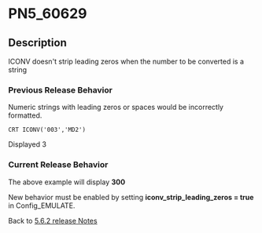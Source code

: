# PN5_60629

<PageHeader />

## Description

ICONV doesn't strip leading zeros when the number to be converted is a string

### Previous Release Behavior

Numeric strings with leading zeros or spaces would be incorrectly formatted.

```
CRT ICONV('003','MD2')
```

Displayed 3

### Current Release Behavior

The above example will display **300**

New behavior must be enabled by setting **iconv\_strip\_leading\_zeros = true** in Config\_EMULATE.

Back to [5.6.2 release Notes](./../README.md)
